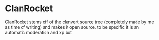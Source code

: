 # ClanRocket
ClanRocket stems off of the clanvert source tree (completely made by me as time of writing) and makes it open source. to be specific it is an automatic moderation and xp bot

